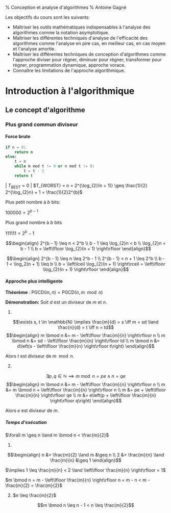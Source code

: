 % Conception et analyse d'algorithmes
% Antoine Gagné

Les objectifs du cours sont les suivants:

- Maîtriser les outils mathématiques indispensables à l'analyse des algorithmes comme la notation asymptotique.
- Maîtriser les différentes techniques d'analyse de l'efficacité des algorithmes comme l'analyse en pire cas, en meilleur cas, en cas moyen et l'analyse amortie.
- Maîtriser les différentes techniques de conception d'algorithmes comme l'approche diviser pour régner, diminuer pour régner, transformer pour régner, programmation dynamique, approche vorace.
- Connaître les limitations de l'approche algorithmique.

# Introduction à l'algorithmique

## Le concept d'algorithme

### Plus grand commun diviseur

#### Force brute

```python
if n = 0:
    return m
else:
    t = n
    while m mod t != 0 or n mod t != 0:
        t = t - 1
    return t
```

| $T_{BEST} = 0$
| $T_{WORST} = n = 2^{\log_{2}(n + 1)} \geq \frac{1}{2} 2^{\log_{2}n} + 1 = \frac{1}{2}2^{b}$

Plus petit nombre à $b$ bits:

$100000 = 2^{b - 1}$

Plus grand nombre à $b$ bits

$111111 = 2^b - 1$

$$\begin{align}
2^{b -  1} \leq n < 2^b \\
b - 1 \leq \log_{2}n < b \\
\log_{2}n = b - 1 \\
b = \left\lfloor \log_{2}(n + 1) \right\rfloor
\end{align}$$

$$\begin{align}
2^{b - 1} \leq n \leq 2^b - 1 \\
2^{b - 1} < n + 1 \leq 2^b \\
b - 1 < \log_2(n + 1) \leq b \\
b = \left\lceil \log_{2}(n + 1) \right\rceil = \left\lfloor \log_{2}(n + 1) \right\rfloor
\end{align}$$

#### Approche plus intelligente

**Théorème**
:   $\mathrm{PGCD}(m, n) = \mathrm{PGCD}(n, m \mod n)$

**Démonstration:** Soit $d$ est un diviseur de $m$ et $n$. 

1.
$$\exists s, t \in \mathbb{N} \implies \frac{m}{d} = s \iff m = sd \land \frac{n}{d} = t \iff n = td$$
$$\begin{align}
m \bmod n &= m - \left\lfloor \frac{m}{n} \right\rfloor n \\
m \bmod n &= sd - \left\lfloor \frac{m}{n} \right\rfloor td \\
m \bmod n &= d\left(s - \left\lfloor \frac{m}{n} \right\rfloor t\right)
\end{align}$$

Alors $t$ est diviseur de $m \mod n$.

2.
$$\exists p, q \in \mathbb{N} \implies m \bmod n = pe \land n = qe$$
$$\begin{align}
m \bmod n &= m - \left\lfloor \frac{m}{n} \right\rfloor n \\
m &= m \bmod n + \left\lfloor \frac{m}{n} \right\rfloor n \\
m &= pe + \left\lfloor \frac{m}{n} \right\rfloor qe \\
m &= e\left(p + \left\lfloor \frac{m}{n} \right\rfloor q\right)
\end{align}$$

Alors $e$ est diviseur de $m$.

##### Temps d'exécution

$\forall m \geq n \land m \bmod n < \frac{m}{2}$

1.
$$\begin{align}
n &> \frac{m}{2} \land m &\geq n \\
2 &> \frac{m}{n} \land \frac{m}{n} &\geq 1
\end{align}$$

$\implies 1 \leq \frac{m}{n} < 2 \land \left\lfloor \frac{m}{n} \right\rfloor = 1$

$m \bmod n = m - \left\lfloor \frac{m}{n} \right\rfloor n = m - n < m - \frac{m}{2} = \frac{m}{2}$

2. $n \leq \frac{m}{2}$

$$m \bmod n \leq n - 1 < n \leq \frac{m}{2}$$
